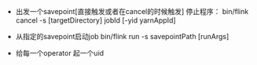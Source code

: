 * 出发一个savepoint[直接触发或者在cancel的时候触发]
停止程序： bin/flink cancel -s [targetDirectory] jobId [-yid yarnAppId] 

* 从指定的savepoint启动job
bin/flink run -s savepointPath [runArgs]


* 给每一个operator 起一个uid
